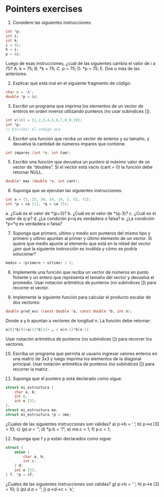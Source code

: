 # Pointers exercises

1. Considere las siguientes instrucciones:
```c
int *p;
int i;
int k;
i = 42;
k = i;
p = &i;
```
Luego de esas instrucciones, ¿cuál de las siguientes cambia el valor de i a 75?
A. k = 75;
B. *k = 75;
C. p = 75;
D. *p = 75;
E. Dos o más de las anteriores.


2. Explicar qué está mal en el siguiente fragmento de código:

```c
char c = 'A';
double *p = &c;
```

3. Escribir un programa que imprima los elementos de un vector de enteros en orden inverso utilizando punteros (no usar subíndices []).

```c
int v[10] = {1,2,3,4,5,6,7,8,9,10};
int *p;
// Escribir el codigo aca
```

4. Escribir una función que reciba un vector de enteros y su tamaño, y devuelva la cantidad de números impares que contiene.

```c
int impares (int *v, int tam);
```

5. Escribir una función que devuelva un puntero al máximo valor de un vector de “doubles”. Si el vector está vacío (cant = 0) la función debe retornar NULL.
```c
double* max (double *v, int cant);
```

6. Suponga que se ejecutan las siguientes instrucciones:

```c
int a = {5, 15, 34, 54, 14, 2, 52, 72};
int *p = &a [1], *q = &a [5];
```
a. ¿Cuál es el valor de *(p+3)?
b. ¿Cuál es el valor de *(q-3)?
c. ¿Cuál es el valor de q-p?
d. ¿La condición p<q es verdadera o falsa?
e. ¿La condición *p<*q es verdadera o falsa?

7. Suponga que primero, ultimo y medio son punteros del mismo tipo y
primero y ultimo apuntan al primer y último elemento de un vector. Si quiere
que medio apunte al elemento que está en la mitad del vector ¿por qué la siguiente
instrucción es inválida y cómo se podría solucionar?
```c
medio = (primero + ultimo) / 2;
```

8. Implemente una función que reciba un vector de números en punto flotante y un entero que representa el tamaño del vector y devuelva el promedio.
Usar notación aritmética de punteros (no subíndices []) para recorrer el vector.

9. Implemente la siguiente función para calcular el producto escalar de dos vectores:
```c
double prod_esc (const double *a, const double *b, int n);
```
Donde a y b apuntan a vectores de longitud n.
La función debe retornar:
```c
a[0]*b[0]+a[1]*b[1]+ … + a[n-1]*b[n-1]
```
Usar notación aritmética de punteros (no subíndices []) para recorrer los vectores.

10. Escriba un programa que permita al usuario ingresar valores enteros en una
matriz de 3x3 y luego imprima los elementos de la diagonal principal.
Usar notación aritmética de punteros (no subíndices []) para recorrer la matriz.

11. Suponga que el puntero p está declarado como sigue:
```c
struct mi_estructura {
    char a, b;
    int c;
    int e [5];
};
struct mi_estructura me;
struct mi_estructura *p = &me;
```
¿Cuáles de las siguientes instrucciones son válidas?
a) p->b = ’ ’;
b) p->e [3] = 10;
c) (*p).a = ’*’;
d) *p.b = ’?’;
e) me.c = 1;
f) p.c = 1;

12. Suponga que f y p están declarados como sigue:
```c
struct {
    union {
        char a, b;
        int c;
    } d;
    int e [5];
} f, *p = &f;
```
¿Cuáles de las siguientes instrucciones son válidas?
g) p->b = ’ ’;
h) p->e [3] = 10;
i) (*p).d.a = ’*’;
j) p->d->c = ’x’;